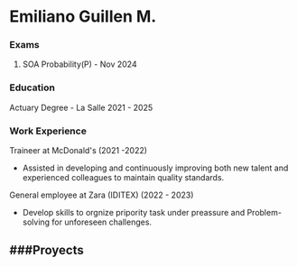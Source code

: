 # Emiliano Guillen M.

### Exams
1. SOA Probability(P) - Nov 2024


### Education
Actuary Degree - La Salle 2021 - 2025

### Work Experience
Traineer at McDonald's (2021 -2022)
  - Assisted in developing and continuously improving both new talent and experienced colleagues to maintain quality standards.

General employee at Zara (IDITEX) (2022 - 2023)
  - Develop skills to orgnize pripority task under preassure and Problem-solving for unforeseen challenges.

###Proyects
-
